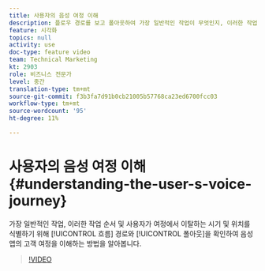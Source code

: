 ```yaml
---
title: 사용자의 음성 여정 이해
description: 플로우 경로를 보고 폴아웃하여 가장 일반적인 작업이 무엇인지, 이러한 작업의 순서 및 사용자가 여정에서 퇴장하는 시기와 위치를 확인하여 음성 앱의 고객 여정을 이해하는 방법을 살펴봅니다.
feature: 시각화
topics: null
activity: use
doc-type: feature video
team: Technical Marketing
kt: 2903
role: 비즈니스 전문가
level: 중간
translation-type: tm+mt
source-git-commit: f3b3fa7d91b0cb21005b57768ca23ed6700fcc03
workflow-type: tm+mt
source-wordcount: '95'
ht-degree: 11%

---
```



# 사용자의 음성 여정 이해 {#understanding-the-user-s-voice-journey}

가장 일반적인 작업, 이러한 작업 순서 및 사용자가 여정에서 이탈하는 시기 및 위치를 식별하기 위해 [!UICONTROL 흐름] 경로와 [!UICONTROL 폴아웃]을 확인하여 음성 앱의 고객 여정을 이해하는 방법을 알아봅니다.

>[!VIDEO](https://video.tv.adobe.com/v/27226/?quality=12)
